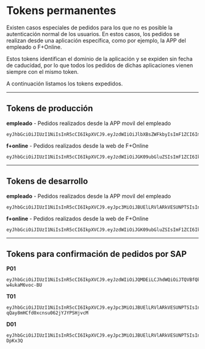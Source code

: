 # Tokens permanentes

Existen casos especiales de pedidos para los que no es posible la autenticación normal de los usuarios.
En estos casos, los pedidos se realizan desde una aplicación específica, como por ejemplo, la APP del empleado o F+Online.

Estos tokens identifican el dominio de la aplicación y se expiden sin fecha de caducidad, por lo que todos los pedidos
de dichas aplicaciones vienen siempre con el mismo token.

A continuación listamos los tokens expedidos.

---
## Tokens de producción

**empleado** - Pedidos realizados desde la APP movil del empleado
```
eyJhbGciOiJIUzI1NiIsInR5cCI6IkpXVCJ9.eyJzdWIiOiJlbXBsZWFkbyIsImF1ZCI6ImVtcGxlYWRvIiwiZXhwIjo5OTk5OTk5OTk5OTk5LCJpYXQiOjF9.WxBkwOuoZVPZptTlX2XuXvx0i91su_Gn9vspfeBM9FY
```

**f+online** - Pedidos realizados desde la web de F+Online
```
eyJhbGciOiJIUzI1NiIsInR5cCI6IkpXVCJ9.eyJzdWIiOiJGK09ubGluZSIsImF1ZCI6IkZNQVMiLCJleHAiOjk5OTk5OTk5OTk5OTksImlhdCI6MX0.dveCc3yGrMw5IXT4QZ0Jti3UCgoImvXBY5miSJOCvYw
```

---
## Tokens de desarrollo

**empleado** - Pedidos realizados desde la APP movil del empleado
```
eyJhbGciOiJIUzI1NiIsInR5cCI6IkpXVCJ9.eyJpc3MiOiJBUElLRVlARkVESUNPTSIsInN1YiI6ImVtcGxlYWRvIiwiYXVkIjoiZW1wbGVhZG8iLCJleHAiOjk5OTk5OTk5OTk5OTksImlhdCI6MX0.OZrEbbGhN0YSwmiswRmRxBJ25LH2XLkv20_gu9TJ7W4
```

**f+online** - Pedidos realizados desde la web de F+Online
```
eyJhbGciOiJIUzI1NiIsInR5cCI6IkpXVCJ9.eyJzdWIiOiJGK09ubGluZSIsImF1ZCI6IkZNQVMiLCJleHAiOjk5OTk5OTk5OTk5OTksImlhdCI6MX0.b2uPztPp4eU4G1xIYQweFwsxColTSDq8v3fyI1c9XnA
```


---
## Tokens para confirmación de pedidos por SAP

**P01**
```
eyJhbGciOiJIUzI1NiIsInR5cCI6IkpXVCJ9.eyJzdWIiOiJQMDEiLCJhdWQiOiJTQVBfQkciLCJleHAiOjk5OTk5OTk5OTk5OTksImlhdCI6MX0.BU3Wgd_lBQkrW6xBbfaTS1vvfa3gM-w4ukaM6voc-BU
```

**T01**
```
eyJhbGciOiJIUzI1NiIsInR5cCI6IkpXVCJ9.eyJpc3MiOiJBUElLRVlARkVESUNPTSIsInN1YiI6IlQwMSIsImF1ZCI6IlNBUF9CRyIsImV4cCI6OTk5OTk5OTk5OTk5OSwiaWF0IjoxLCJqdGkiOiI1ZDMxYWZjOTRhMTkwNzQyOGNiNTRlNDMifQ.rjIlFRHU13dM-qQay8mHCfd0xcnsu062jYJYPSHjvcM
```

**D01**
```
eyJhbGciOiJIUzI1NiIsInR5cCI6IkpXVCJ9.eyJpc3MiOiJBUElLRVlARkVESUNPTSIsInN1YiI6IkQwMSIsImF1ZCI6IlNBUF9CRyIsImV4cCI6OTk5OTk5OTk5OTk5OSwiaWF0IjoxLCJqdGkiOiI1ZDMxYWZjOTRhMTkwNzQyOGNiNTRlNDMifQ.UJHIhda7Zrg8KwEXvIU6sV4BteDK1vFeTB77-DpKx3Q
```